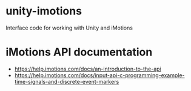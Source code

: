 # unity-imotions
Interface code for working with Unity and iMotions

# iMotions API documentation
* https://help.imotions.com/docs/an-introduction-to-the-api
* https://help.imotions.com/docs/input-api-c-programming-example-time-signals-and-discrete-event-markers
